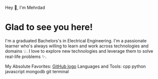 
Hey 👋, I'm Mehrdad
# Glad to see you here! # 
I'm a graduated Bachelors's in Electrical Engineering. I'm a passionate learner who's always willing to learn and work across technologies and domains 💡. I love to explore new technologies and leverage them to solve real-life problems ✨.




My Absolute Favorites:
[GitHub logo]([https://github.com](https://raw.githubusercontent.com/github/explore/80688e429a7d4ef2fca1e82350fe8e3517d3494d/topics/cpp/cpp.png))
Languages and Tools:
cpp python javascript mongodb git terminal
